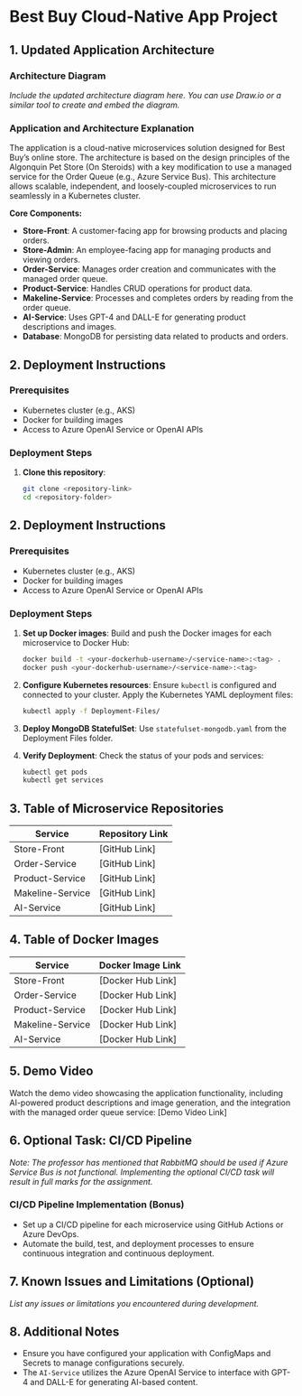 # Best Buy Cloud-Native App Project

## 1. Updated Application Architecture
### Architecture Diagram
*Include the updated architecture diagram here. You can use Draw.io or a similar tool to create and embed the diagram.*

### Application and Architecture Explanation
The application is a cloud-native microservices solution designed for Best Buy’s online store. The architecture is based on the design principles of the Algonquin Pet Store (On Steroids) with a key modification to use a managed service for the Order Queue (e.g., Azure Service Bus). This architecture allows scalable, independent, and loosely-coupled microservices to run seamlessly in a Kubernetes cluster.

**Core Components:**
- **Store-Front**: A customer-facing app for browsing products and placing orders.
- **Store-Admin**: An employee-facing app for managing products and viewing orders.
- **Order-Service**: Manages order creation and communicates with the managed order queue.
- **Product-Service**: Handles CRUD operations for product data.
- **Makeline-Service**: Processes and completes orders by reading from the order queue.
- **AI-Service**: Uses GPT-4 and DALL-E for generating product descriptions and images.
- **Database**: MongoDB for persisting data related to products and orders.

## 2. Deployment Instructions
### Prerequisites
- Kubernetes cluster (e.g., AKS)
- Docker for building images
- Access to Azure OpenAI Service or OpenAI APIs

### Deployment Steps
1. **Clone this repository**:
   ```bash
   git clone <repository-link>
   cd <repository-folder>
## 2. Deployment Instructions
### Prerequisites
- Kubernetes cluster (e.g., AKS)
- Docker for building images
- Access to Azure OpenAI Service or OpenAI APIs

### Deployment Steps
1. **Set up Docker images**: Build and push the Docker images for each microservice to Docker Hub:
    ```bash
    docker build -t <your-dockerhub-username>/<service-name>:<tag> .
    docker push <your-dockerhub-username>/<service-name>:<tag>
    ```

2. **Configure Kubernetes resources**: Ensure `kubectl` is configured and connected to your cluster. Apply the Kubernetes YAML deployment files:
    ```bash
    kubectl apply -f Deployment-Files/
    ```

3. **Deploy MongoDB StatefulSet**: Use `statefulset-mongodb.yaml` from the Deployment Files folder.

4. **Verify Deployment**: Check the status of your pods and services:
    ```bash
    kubectl get pods
    kubectl get services
    ```

## 3. Table of Microservice Repositories
| Service           | Repository Link               |
|-------------------|--------------------------------|
| Store-Front       | [GitHub Link]                 |
| Order-Service     | [GitHub Link]                 |
| Product-Service   | [GitHub Link]                 |
| Makeline-Service  | [GitHub Link]                 |
| AI-Service        | [GitHub Link]                 |

## 4. Table of Docker Images
| Service           | Docker Image Link             |
|-------------------|--------------------------------|
| Store-Front       | [Docker Hub Link]             |
| Order-Service     | [Docker Hub Link]             |
| Product-Service   | [Docker Hub Link]             |
| Makeline-Service  | [Docker Hub Link]             |
| AI-Service        | [Docker Hub Link]             |

## 5. Demo Video
Watch the demo video showcasing the application functionality, including AI-powered product descriptions and image generation, and the integration with the managed order queue service: [Demo Video Link]

## 6. Optional Task: CI/CD Pipeline
*Note: The professor has mentioned that RabbitMQ should be used if Azure Service Bus is not functional. Implementing the optional CI/CD task will result in full marks for the assignment.*

### CI/CD Pipeline Implementation (Bonus)
- Set up a CI/CD pipeline for each microservice using GitHub Actions or Azure DevOps.
- Automate the build, test, and deployment processes to ensure continuous integration and continuous deployment.

## 7. Known Issues and Limitations (Optional)
*List any issues or limitations you encountered during development.*

## 8. Additional Notes
- Ensure you have configured your application with ConfigMaps and Secrets to manage configurations securely.
- The `AI-Service` utilizes the Azure OpenAI Service to interface with GPT-4 and DALL-E for generating AI-based content.
